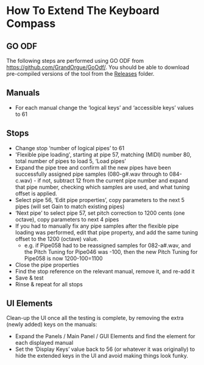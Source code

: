 # How To Extend The Keyboard Compass

## GO ODF
The following steps are performed using GO ODF from https://github.com/GrandOrgue/GoOdf/.
You should be able to download pre-compiled versions of the tool from the [Releases](https://github.com/GrandOrgue/GoOdf/releases) folder.

## Manuals
* For each manual change the ‘logical keys’ and ‘accessible keys’ values to 61

## Stops
* Change stop ‘number of logical pipes’ to 61
* 'Flexible pipe loading', starting at pipe 57, matching (MIDI) number 80, total number of pipes to load 5, ‘Load pipes’
* Expand the pipe tree and confirm all the new pipes have been successfully assigned pipe samples (080-g#.wav through to 084-c.wav) - if not, subtract 12 from the current pipe number and expand that pipe number, checking which samples are used, and what tuning offset is applied.
* Select pipe 56, ‘Edit pipe properties’, copy parameters to the next 5 pipes (will set Gain to match existing pipes)
* ‘Next pipe’ to select pipe 57, set pitch correction to 1200 cents (one octave), copy parameters to next 4 pipes
* If you had to manually fix any pipe samples after the flexible pipe loading was performed, edit that pipe property, and add the same tuning offset to the 1200 (octave) value.
	* e.g. if Pipe058 had to be reassigned samples for 082-a#.wav, and the Pitch Tuning for Pipe046 was -100, then the new Pitch Tuning for Pipe058 is now 1200-100=1100
* Close the pipe properties
* Find the stop reference on the relevant manual, remove it, and re-add it
* Save & test 
* Rinse & repeat for all stops

## UI Elements
Clean-up the UI once all the testing is complete, by removing the extra (newly added) keys on the manuals:
* Expand the Panels / Main Panel / GUI Elements and find the element for each displayed manual
* Set the ‘Display Keys’ value back to 56 (or whatever it was originally) to hide the extended keys in the UI and avoid making things look funky.
